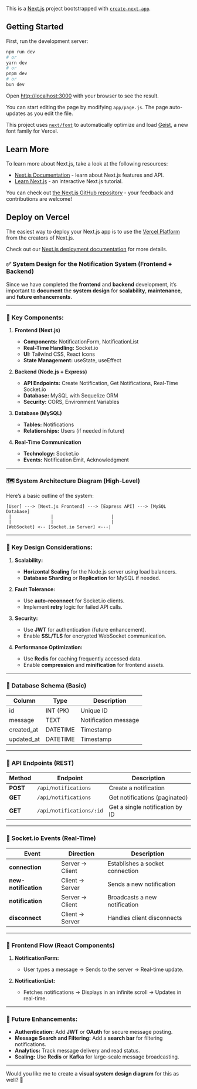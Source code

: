 This is a [Next.js](https://nextjs.org) project bootstrapped with [`create-next-app`](https://github.com/vercel/next.js/tree/canary/packages/create-next-app).

## Getting Started

First, run the development server:

```bash
npm run dev
# or
yarn dev
# or
pnpm dev
# or
bun dev
```

Open [http://localhost:3000](http://localhost:3000) with your browser to see the result.

You can start editing the page by modifying `app/page.js`. The page auto-updates as you edit the file.

This project uses [`next/font`](https://nextjs.org/docs/app/building-your-application/optimizing/fonts) to automatically optimize and load [Geist](https://vercel.com/font), a new font family for Vercel.

## Learn More

To learn more about Next.js, take a look at the following resources:

- [Next.js Documentation](https://nextjs.org/docs) - learn about Next.js features and API.
- [Learn Next.js](https://nextjs.org/learn) - an interactive Next.js tutorial.

You can check out [the Next.js GitHub repository](https://github.com/vercel/next.js) - your feedback and contributions are welcome!

## Deploy on Vercel

The easiest way to deploy your Next.js app is to use the [Vercel Platform](https://vercel.com/new?utm_medium=default-template&filter=next.js&utm_source=create-next-app&utm_campaign=create-next-app-readme) from the creators of Next.js.

Check out our [Next.js deployment documentation](https://nextjs.org/docs/app/building-your-application/deploying) for more details.




### **✅ System Design for the Notification System (Frontend + Backend)**

Since we have completed the **frontend** and **backend** development, it’s important to **document** the **system design** for **scalability**, **maintenance**, and **future enhancements**.

---

### **📝 Key Components:**

1. **Frontend (Next.js)**

   * **Components:** NotificationForm, NotificationList
   * **Real-Time Handling:** Socket.io
   * **UI:** Tailwind CSS, React Icons
   * **State Management:** useState, useEffect

2. **Backend (Node.js + Express)**

   * **API Endpoints:** Create Notification, Get Notifications, Real-Time Socket.io
   * **Database:** MySQL with Sequelize ORM
   * **Security:** CORS, Environment Variables

3. **Database (MySQL)**

   * **Tables:** Notifications
   * **Relationships:** Users (if needed in future)

4. **Real-Time Communication**

   * **Technology:** Socket.io
   * **Events:** Notification Emit, Acknowledgment

---

### **🗺️ System Architecture Diagram (High-Level)**

Here’s a basic outline of the system:

```
[User] ---> [Next.js Frontend] ---> [Express API] ---> [MySQL Database]
 |               |                      |
 |               |                      |
[WebSocket] <-- [Socket.io Server] <---|
```

---

### **📝 Key Design Considerations:**

1. **Scalability:**

   * **Horizontal Scaling** for the Node.js server using load balancers.
   * **Database Sharding** or **Replication** for MySQL if needed.

2. **Fault Tolerance:**

   * Use **auto-reconnect** for Socket.io clients.
   * Implement **retry** logic for failed API calls.

3. **Security:**

   * Use **JWT** for authentication (future enhancement).
   * Enable **SSL/TLS** for encrypted WebSocket communication.

4. **Performance Optimization:**

   * Use **Redis** for caching frequently accessed data.
   * Enable **compression** and **minification** for frontend assets.

---

### **📝 Database Schema (Basic)**

| **Column**  | **Type** | **Description**      |
| ----------- | -------- | -------------------- |
| id          | INT (PK) | Unique ID            |
| message     | TEXT     | Notification message |
| created\_at | DATETIME | Timestamp            |
| updated\_at | DATETIME | Timestamp            |

---

### **📝 API Endpoints (REST)**

| **Method** | **Endpoint**             | **Description**                 |
| ---------- | ------------------------ | ------------------------------- |
| **POST**   | `/api/notifications`     | Create a notification           |
| **GET**    | `/api/notifications`     | Get notifications (paginated)   |
| **GET**    | `/api/notifications/:id` | Get a single notification by ID |

---

### **📝 Socket.io Events (Real-Time)**

| **Event**            | **Direction**   | **Description**                 |
| -------------------- | --------------- | ------------------------------- |
| **connection**       | Server → Client | Establishes a socket connection |
| **new-notification** | Client → Server | Sends a new notification        |
| **notification**     | Server → Client | Broadcasts a new notification   |
| **disconnect**       | Client → Server | Handles client disconnects      |

---

### **📝 Frontend Flow (React Components)**

1. **NotificationForm:**

   * User types a message → Sends to the server → Real-time update.

2. **NotificationList:**

   * Fetches notifications → Displays in an infinite scroll → Updates in real-time.

---

### **🔄 Future Enhancements:**

* **Authentication:** Add **JWT** or **OAuth** for secure message posting.
* **Message Search and Filtering:** Add a **search bar** for filtering notifications.
* **Analytics:** Track message delivery and read status.
* **Scaling:** Use **Redis** or **Kafka** for large-scale message broadcasting.

---

Would you like me to create a **visual system design diagram** for this as well? 🙂
